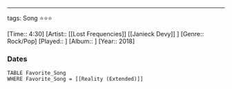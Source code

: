---
tags: Song ⭐⭐⭐ 

[Time:: 4:30]
[Artist:: [[Lost Frequencies]] [[Janieck Devy]] ]
[Genre:: Rock/Pop]
[Played:: ]
[Album:: ]
[Year:: 2018]
### Dates
````dataview
TABLE Favorite_Song
WHERE Favorite_Song = [[Reality (Extended)]]
````